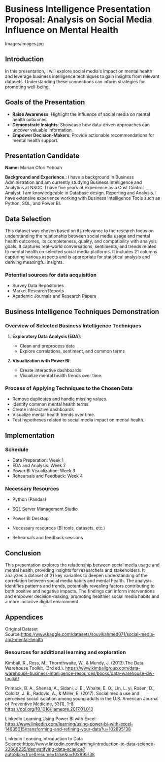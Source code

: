 # Business Intelligence Presentation Proposal: Analysis on Social Media Influence on Mental Health
Images/images.jpg
              
## Introduction
In this presentation, I will explore social media's impact on mental health and leverage business intelligence techniques to gain insights from relevant datasets. Understanding these connections can inform strategies for promoting well-being.

## Goals of the Presentation
- **Raise Awareness**: Highlight the influence of social media on mental health outcomes.
- **Demonstrate Insights**: Showcase how data-driven approaches can uncover valuable information.
- **Empower Decision-Makers**: Provide actionable recommendations for mental health support.

## Presentation Candidate
**Name:** Marian Ofori Yeboah

**Background and Experience.**: I have a background in Business Administration and am currently studying Business Intelligence and Analytics at NSCC.
 I have five years of experience as a Cost Control Analyst. I am knowledgeable in Database design, Reporting and  Analysis.
 I have extensive experience working with Business Intelligence Tools such as Python, SQL, and Power BI.
 
## Data Selection
This dataset was chosen based on its relevance to the research focus on understanding the relationship between social media usage and mental health outcomes, its completeness, quality, and compatibility with analysis goals. It captures real-world conversations, sentiments, and trends related to mental health on selected social media platforms. It includes 21 columns capturing various aspects and is appropriate for statistical analysis and deriving meaningful insights.

### Potential sources for data acquisition
- Survey Data Repositories
- Market Research Reports
- Academic Journals and Research Papers

## Business Intelligence Techniques Demonstration
### Overview of Selected Business Intelligence Techniques
1. **Exploratory Data Analysis (EDA)**:
    - Clean and preprocess data
    - Explore correlations, sentiment, and common terms
  
2. **Visualization with Power BI**:
    - Create interactive dashboards
    - Visualize mental health trends over time.
      
### Process of Applying Techniques to the Chosen Data
   - Remove duplicates and handle missing values.
   - Identify common mental health terms.
   -  Create interactive dashboards 
   - Visualize mental health trends over time.
   - Test hypotheses related to social media impact on mental health.


## Implementation
### Schedule
- Data Preparation: Week 1 
- EDA and Analysis: Week 2
- Power BI Visualization: Week 3
- Rehearsals and Feedback:  Week 4

### Necessary Resources
- Python (Pandas)
- SQL Server Management Studio 
- Power BI Desktop

- Necessary resources (BI tools, datasets, etc.)
- Rehearsals and feedback sessions

## Conclusion
This presentation explores the relationship between social media usage and mental health, providing insights for researchers and stakeholders. It analyzes a dataset of 21 key variables to deepen understanding of the correlation between social media habits and mental health. The analysis identifies patterns and trends, potentially revealing factors contributing to both positive and negative impacts. The findings can inform interventions and empower decision-making, promoting healthier social media habits and a more inclusive digital environment.

## Appendices
Original Dataset Source:https://www.kaggle.com/datasets/souvikahmed071/social-media-and-mental-health

### Resources for additional learning and exploration

Kimball, R., Ross, M., Thornthwaite, W., & Mundy, J. (2013).The Data Warehouse Toolkit, (3rd ed.). https://www.kimballgroup.com/data-warehouse-business-intelligence-resources/books/data-warehouse-dw-toolkit/

Primack, B. A., Shensa, A., Sidani, J. E., Whaite, E. O., Lin, L. yi, Rosen, D., Colditz, J. B., Radovic, A., & Miller, E. (2017). Social media use and perceived social isolation among young adults in the U.S. American Journal of Preventive Medicine, 53(1), 1–8. https://doi.org/10.1016/j.amepre.2017.01.010

Linkedin Learning,Using Power BI with Excel: https://www.linkedin.com/learning/using-power-bi-with-excel-14635015/transforming-and-refining-your-data?u=102895138

Linkedin Learning,Introduction to Data Science:https://www.linkedin.com/learning/introduction-to-data-science-22668235/demystifying-data-science?autoSkip=true&resume=false&u=102895138

